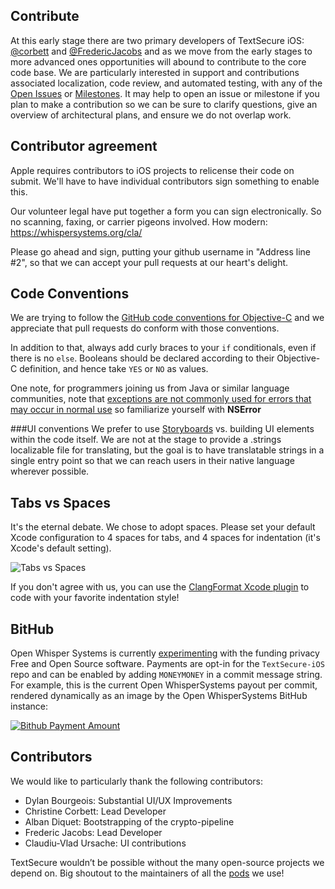 ## Contribute

At this early stage there are two primary developers of TextSecure iOS: [@corbett](https://github.com/corbett) and [@FredericJacobs](https://github.com/fredericjacobs) and as we move from the early stages to more advanced ones opportunities will abound to contribute to the core code base. We are particularly interested in support and contributions associated localization, code review, and automated testing, with any of the [Open Issues](https://github.com/WhisperSystems/TextSecure-iOS/issues?state=open) or [Milestones](https://github.com/WhisperSystems/TextSecure-iOS/issues/milestones?state=open). It may help to open an issue or milestone if you plan to make a contribution so we can be sure to clarify questions, give an overview of architectural plans, and ensure we do not overlap work.
## Contributor agreement

Apple requires contributors to iOS projects to relicense their code on submit. We'll have to have individual contributors sign something to enable this.

Our volunteer legal have put together a form you can sign electronically. So no scanning, faxing, or carrier pigeons involved. How modern:
https://whispersystems.org/cla/

Please go ahead and sign, putting your github username in "Address line #2", so that we can accept your pull requests at our heart's delight.

## Code Conventions

We are trying to follow the [GitHub code conventions for Objective-C](https://github.com/github/objective-c-conventions) and we appreciate that pull requests do conform with those conventions. 

In addition to that, always add curly braces to your `if` conditionals, even if there is no `else`. Booleans should be declared according to their Objective-C definition, and hence take `YES` or `NO` as values.

One note, for programmers joining us from Java or similar language communities, note that [exceptions are not commonly used for errors that may occur in normal use](http://stackoverflow.com/questions/324284/throwing-an-exception-in-objective-c-cocoa/324805#324805) so familiarize yourself with **NSError** 

###UI conventions
We prefer to use [Storyboards](https://developer.apple.com/library/ios/documentation/general/conceptual/Devpedia-CocoaApp/Storyboard.html) vs. building UI elements within the code itself. We are not at the stage to provide a .strings localizable file for translating, but the goal is to have translatable strings in a single entry point so that we can reach users in their native language wherever possible. 

## Tabs vs Spaces

It's the eternal debate. We chose to adopt spaces. Please set your default Xcode configuration to 4 spaces for tabs, and 4 spaces for indentation (it's Xcode's default setting).

![Tabs vs Spaces](http://cl.ly/TYPZ/Screen%20Shot%202014-01-26%20at%2019.02.28.png)

If you don't agree with us, you can use the [ClangFormat Xcode plugin](https://github.com/travisjeffery/ClangFormat-Xcode) to code with your favorite indentation style!

## BitHub

Open Whisper Systems is currently [experimenting](https://whispersystems.org/blog/bithub/) with the funding privacy Free and Open Source software. Payments are opt-in for the `TextSecure-iOS` repo and can be enabled by adding `MONEYMONEY` in a commit message string. For example, this is the current Open WhisperSystems payout per commit, rendered dynamically as an image by the Open WhisperSystems BitHub instance:

[![Bithub Payment Amount](https://bithub.herokuapp.com/v1/status/payment/commit)](https://whispersystems.org/blog/bithub/)

## Contributors

We would like to particularly thank the following contributors:

- Dylan Bourgeois: Substantial UI/UX Improvements
- Christine Corbett: Lead Developer
- Alban Diquet: Bootstrapping of the crypto-pipeline
- Frederic Jacobs: Lead Developer
- Claudiu-Vlad Ursache: UI  contributions 

TextSecure wouldn’t be possible without the many open-source projects we depend on. Big shoutout to the maintainers of all the [pods](https://github.com/WhisperSystems/TextSecure-iOS/blob/master/Podfile) we use!